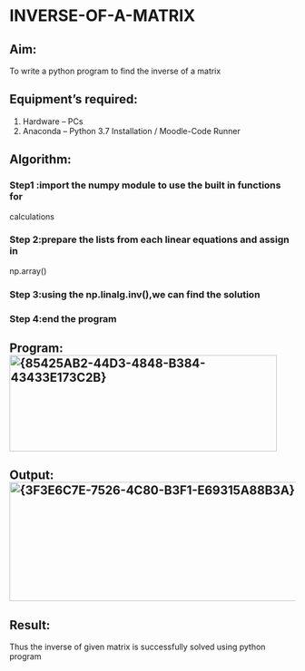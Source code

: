 # INVERSE-OF-A-MATRIX
## Aim:
To write a python program to find the inverse of a matrix
## Equipment’s required:
1. 	Hardware – PCs
2. 	Anaconda – Python 3.7 Installation / Moodle-Code Runner
## Algorithm:
### Step1 :import the numpy module to use the built in functions for
calculations 
### Step 2:prepare the lists from each linear equations and assign in
np.array() 
### Step 3:using the np.linalg.inv(),we can find the solution 
### Step 4:end the program 

## Program:<img width="471" height="170" alt="{85425AB2-44D3-4848-B384-43433E173C2B}" src="https://github.com/user-attachments/assets/bbb2ca60-cda3-4d1e-a346-07f88864ff6d" />

## Output:<img width="846" height="210" alt="{3F3E6C7E-7526-4C80-B3F1-E69315A88B3A}" src="https://github.com/user-attachments/assets/327ffbbf-fd39-480a-9d3a-04fae8c93c6e" />

## Result:
Thus the inverse of given matrix is successfully solved using python program

